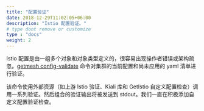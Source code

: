 ```yaml
---
title: "配置验证"
date: 2018-12-29T11:02:05+06:00
description: "Istio 配置验证。"
# type dont remove or customize
type : "docs"
weight: 2
---
```


Istio 配置是由一组多个对象和对象类型定义的，很容易出现操作者错误或架构疏忽。[getmesh config-validate](/getistio-cli/reference/getistio_config-validate) 命令对集群的当前配置和尚未应用的 yaml 清单进行验证。

该命令使用外部资源（如上游 Istio 验证、Kiali 库和 GetIstio 自定义配置检查）调用一系列验证。然后组合的验证输出将被发送到 stdout。我们一直在积极添加自定义配置验证检查。